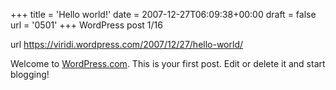 +++
title = 'Hello world!'
date = 2007-12-27T06:09:38+00:00
draft = false
url = '0501'
+++
WordPress post 1/16 <!--more-->

url https://viridi.wordpress.com/2007/12/27/hello-world/

Welcome to [WordPress.com](http://wordpress.com/). This is your first post. Edit or delete it and start blogging!
